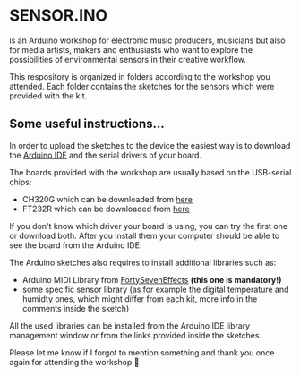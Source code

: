 # SENSOR.INO
is an Arduino workshop for electronic music producers, musicians but also for media artists, makers and enthusiasts who want to explore the possibilities of environmental sensors in their creative workflow.

This respository is organized in folders according to the workshop you attended. Each folder contains the sketches for the sensors which were provided with the kit.

## Some useful instructions...
In order to upload the sketches to the device the easiest way is to download the [Arduino IDE](https://www.arduino.cc/en/software/) and the serial drivers of your board.

The boards provided with the workshop are usually based on the USB-serial chips:

- CH320G which can be downloaded from [here](https://learn.sparkfun.com/tutorials/how-to-install-ch340-drivers/all)
- FT232R which can be downloaded from [here](https://ftdichip.com/drivers/vcp-drivers/)

If you don't know which driver your board is using, you can try the first one or download both. After you install them your computer should be able to see the board from the Arduino IDE.

The Arduino sketches also requires to install additional libraries such as:
- Arduino MIDI Library from [FortySevenEffects](https://github.com/FortySevenEffects/arduino_midi_library) **(this one is mandatory!)**
- some specific sensor library (as for example the digital temperature and humidty ones, which might differ from each kit, more info in the comments inside the sketch) 

All the used libraries can be installed from the Arduino IDE library management window or from the links provided inside the sketches.

Please let me know if I forgot to mention something and thank you once again for attending the workshop 🙏 


